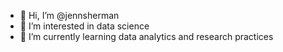 - 👋 Hi, I’m @jennsherman
- 👀 I’m interested in data science
- 🌱 I’m currently learning data analytics and research practices

<!---
jennsherman/jennsherman is a ✨ special ✨ repository because its `README.md` (this file) appears on your GitHub profile.
You can click the Preview link to take a look at your changes.
--->
